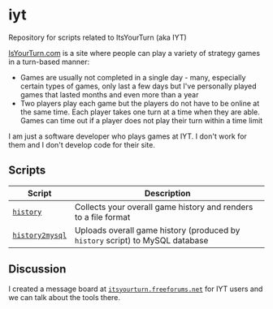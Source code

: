 # iyt
Repository for scripts related to ItsYourTurn (aka IYT)

[IsYourTurn.com](https://itsyourturn.com) is a site where people can play a variety of strategy games in a turn-based manner:
  - Games are usually not completed in a single day - many, especially certain types of games, only last a few days but I've personally played games that lasted months and even more than a year
  - Two players play each game but the players do not have to be online at the same time.  Each player takes one turn at a time when they are able.  Games can time out if a player does not play their turn within a time limit

I am just a software developer who plays games at IYT.  I don't work for them and I don't develop code for their site.

## Scripts

| Script | Description |
| ------ | ----------- |
| [`history`](history.md) | Collects your overall game history and renders to a file format |
| [`history2mysql`](history2mysql.md) | Uploads overall game history (produced by `history` script) to MySQL database |

## Discussion

I created a message board at [`itsyourturn.freeforums.net`](http://itsyourturn.freeforums.net) for IYT users and we can talk about the tools there.
